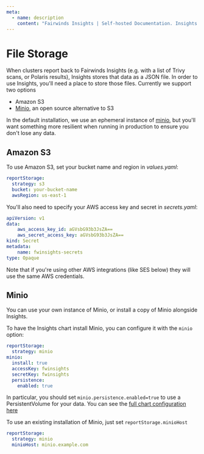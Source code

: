 ```yaml
---
meta:
  - name: description
    content: "Fairwinds Insights | Self-hosted Documentation. Insights stores that data as a JSON file. See what it supports."
---
```

# File Storage
When clusters report back to Fairwinds Insights (e.g. with a list of Trivy scans, or Polaris results),
Insights stores that data as a JSON file. In order to use Insights, you'll need a place to store those
files. Currently we support two options

* Amazon S3
* [Minio](https://min.io/), an open source alternative to S3

In the default installation, we use an ephemeral instance of [minio](https://min.io/),
but you'll want something more resilient when running in production to ensure you don't lose
any data.

## Amazon S3
To use Amazon S3, set your bucket name and region in _values.yaml_:

```yaml
reportStorage:
  strategy: s3
  bucket: your-bucket-name
  awsRegion: us-east-1
```

You'll also need to specify your AWS access key and secret in _secrets.yaml_:
```yaml
apiVersion: v1
data:
    aws_access_key_id: aGVsbG93b3JsZA==
    aws_secret_access_key: aGVsbG93b3JsZA==
kind: Secret
metadata:
    name: fwinsights-secrets
type: Opaque
```

Note that if you're using other AWS integrations (like SES below) they will use the same AWS credentials.

## Minio
You can use your own instance of Minio, or install a copy of Minio alongside Insights.

To have the Insights chart install Minio, you can configure it with the `minio` option:

```yaml
reportStorage:
  strategy: minio
minio:
  install: true
  accessKey: fwinsights
  secretKey: fwinsights
  persistence:
    enabled: true
```

In particular, you should set `minio.persistence.enabled=true` to use a PersistentVolume for your
data. You can see the [full chart configuration here](https://github.com/helm/charts/tree/master/stable/minio)

To use an existing installation of Minio, just set `reportStorage.minioHost`
```yaml
reportStorage:
  strategy: minio
  minioHost: minio.example.com
```

